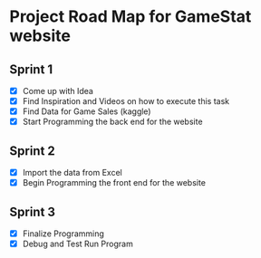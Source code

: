 # Project Road Map for GameStat website

## Sprint 1 
- [x] Come up with Idea
- [X] Find Inspiration and Videos on how to execute this task
- [x] Find Data for Game Sales (kaggle)
- [X] Start Programming the back end for the website 

## Sprint 2
- [x] Import the data from Excel
- [x] Begin Programming the front end for the website

## Sprint 3
- [x] Finalize Programming
- [x] Debug and Test Run Program
